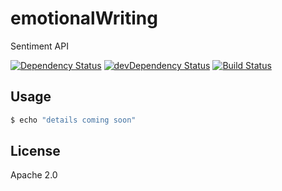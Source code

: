 # emotionalWriting

Sentiment API

[![Dependency Status](https://david-dm.org/paolo-chiabrera/emotionalWriting.svg)](https://david-dm.org/paolo-chiabrera/emotionalWriting)
[![devDependency Status](https://david-dm.org/paolo-chiabrera/emotionalWriting/dev-status.svg?theme=shields.io)](https://david-dm.org/paolo-chiabrera/emotionalWriting#info=devDependencies)
[![Build Status](https://travis-ci.org/paolo-chiabrera/emotionalWriting.svg?branch=master)](https://travis-ci.org/paolo-chiabrera/emotionalWriting)


## Usage

```bash
$ echo "details coming soon"
```


## License

Apache 2.0
